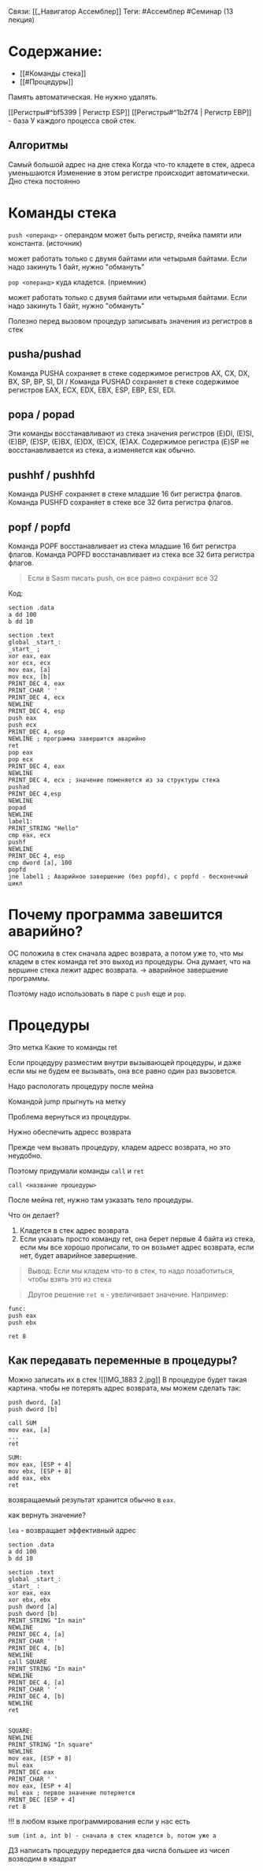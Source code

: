 Связи: [[_Навигатор Ассемблер]]
Теги: #Ассемблер #Семинар 
(13 лекция)
# Содержание:
- [[#Команды стека]]
- [[#Процедуры]]


Память автоматическая. Не нужно удалять. 

[[Регистры#^bf5399 | Регистр ESP]]
[[Регистры#^1b2f74 | Регистр EBP]] - база
У каждого процесса свой стек. 
## Алгоритмы

Самый большой адрес на дне стека
Когда что-то кладете в стек, адреса уменьшаются
Изменение в этом регистре происходит автоматически.
Дно стека постоянно



# Команды стека
`push <операнд>` - операндом может быть регистр, ячейка памяти или константа. (источник)

может работать только с двумя байтами или четырьмя байтами.
Если надо закинуть 1 байт, нужно "обмануть"

`pop <операнд>` куда кладется. (приемник)

может работать только с двумя байтами или четырьмя байтами.
Если надо закинуть 1 байт, нужно "обмануть"


Полезно перед вызовом процедур записывать значения из регистров в стек

## pusha/pushad 
Команда PUSHA сохраняет в стеке содержимое регистров AX, CX, DX, BX, SP, BP, SI, DI 
/
Команда PUSHAD сохраняет в стеке содержимое регистров EAX, ECX, EDX, EBX, ESP, EBP, ESI, EDI.

## popa / popad
Эти команды восстанавливают из стека значения регистров (E)DI, (E)SI, (E)BP, (E)SP, (E)BX, (E)DX, (E)CX, (E)AX. Содержимое регистра (E)SP не восстанавливается из стека, а изменяется как обычно.

## pushhf / pushhfd
Команда PUSHF сохраняет в стеке младшие 16 бит регистра флагов. Команда PUSHFD сохраняет в стеке все 32 бита регистра флагов.

## popf / popfd
Команда POPF восстанавливает из стека младшие 16 бит регистра флагов. Команда POPFD восстанавливает из стека все 32 бита регистра флагов.


> Если в Sasm писать push, он все равно сохранит все 32


Код:


```
section .data
a dd 100
b dd 10

section .text
global _start_:
_start_ ;
xor eax, eax
xor ecx, ecx
mov eax, [a]
mov ecx, [b]
PRINT_DEC 4, eax
PRINT_CHAR ' '
PRINT_DEC 4, ecx
NEWLINE
PRINT_DEC 4, esp
push eax
push ecx
PRINT_DEC 4, esp
NEWLINE ; программа завершится аварийно
ret
pop eax
pop ecx 
PRINT_DEC 4, eax
NEWLINE
PRINT_DEC 4, ecx ; значение поменяется из за структуры стека
pushad
PRINT_DEC 4,esp
NEWLINE
popad
NEWLINE
label1:
PRINT_STRING "Hello"
cmp eax, ecx
pushf
NEWLINE
PRINT_DEC 4, esp
cmp dword [a], 100
popfd 
jne label1 ; Аварийное завершение (без popfd), с popfd - бесконечный цикл

```

# Почему программа завешится аварийно?

ОС положила в стек сначала адрес возврата, а потом уже то, что мы кладем в стек
команда ret это выход из процедуры. Она думает, что на вершине стека лежит адрес возврата. -> аварийное завершение программы.

Поэтому надо использовать в паре с `push` еще и `pop`. 


# Процедуры
Это метка
Какие то команды
ret

Если процедуру разместим внутри вызывающей процедуры, и даже если мы не будем ее вызывать, она все равно один раз вызовется. 

Надо распологать процедуру после мейна

Командой jump прыгнуть на метку

Проблема вернуться из процедуры.

Нужно обеспечить адресс возврата

Прежде чем вызвать процедуру, кладем адресс возврата, но это неудобно.

Поэтому придумали команды `call` и `ret`

`call <название процедуры>` 

После мейна ret, нужно там узказать тело процедуры.

Что он делает?
1. Кладется в стек адрес возврата
2. Если указать просто команду ret, она берет первые 4 байта из стека, если мы все хорошо прописали, то он возьмет адрес возврата, если нет, будет аварийное завершение. 

> Вывод: Если мы кладем что-то в стек, то надо позаботиться, чтобы взять это из стека

> Другое решение `ret m` - увеличивает значение. Например:


```
func:
push eax
push ebx

ret 8
```

## Как передавать переменные в процедуры?

Можно записать их в стек
![[IMG_1883 2.jpg]]
В процедуре будет такая картина. чтобы не потерять адрес возврата, мы можем сделать так:


```
push dword, [a]
push dword [b]

call SUM
mov eax, [a]
...
ret

SUM:
mov eax, [ESP + 4]
mov ebx, [ESP + 8]
add eax, ebx
ret
```

возвращаемый результат хранится обычно в `eax`. 

как вернуть значение?

`lea` - возвращает эффективный адрес 



```
section .data
a dd 100
b dd 10

section .text
global _start_:
_start_ :
xor eax, eax
xor ebx, ebx
push dword [a]
push dword [b]
PRINT_STRING "In main"
NEWLINE
PRINT_DEC 4, [a]
PRINT_CHAR ' '
PRINT_DEC 4, [b]
NEWLINE
call SQUARE
PRINT_STRING "In main"
NEWLINE
PRINT_DEC 4, [a]
PRINT_CHAR ' '
PRINT_DEC 4, [b]
NEWLINE
ret 


SQUARE:
NEWLINE
PRINT_STRING "In square"
NEWLINE
mov eax, [ESP + 8]
mul eax
PRINT_DEC eax
PRINT_CHAR ' '
mov eax, [ESP + 4]
mul eax ; первое значение потеряется
PRINT_DEC [ESP + 4]
ret 8
```

!!! в любом языке программирования если у нас есть 

```
sum (int a, int b) - сначала в стек кладется b, потом уже a
```

ДЗ
написать процедуру передается два числа
большее из чисел возводим в квадрат